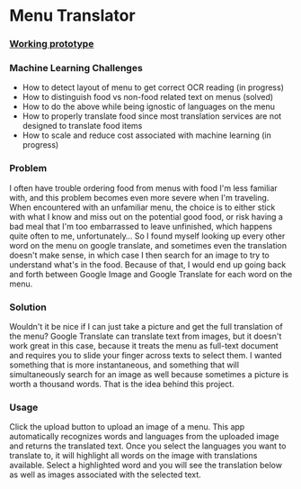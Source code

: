 # Menu Translator

### [Working prototype](https://menu-translator.herokuapp.com/)

### Machine Learning Challenges
- How to detect layout of menu to get correct OCR reading (in progress)
- How to distinguish food vs non-food related text on menus (solved)
- How to do the above while being ignostic of languages on the menu
- How to properly translate food since most translation services are not designed to translate food items
- How to scale and reduce cost associated with machine learning (in progress)

### Problem
I often have trouble ordering food from menus with food I'm less familiar with, and this problem becomes even more severe when I'm traveling. When encountered with an unfamiliar menu, the choice is to either stick with what I know and miss out on the potential good food, or risk having a bad meal that I'm too embarrassed to leave unfinished, which happens quite often to me, unfortunately… So I found myself looking up every other word on the menu on google translate, and sometimes even the translation doesn't make sense, in which case I then search for an image to try to understand what's in the food. Because of that, I would end up going back and forth between Google Image and Google Translate for each word on the menu.

### Solution
Wouldn't it be nice if I can just take a picture and get the full translation of the menu? Google Translate can translate text from images, but it doesn't work great in this case, because it treats the menu as full-text document and requires you to slide your finger across texts to select them. I wanted something that is more instantaneous, and something that will simultaneously search for an image as well because sometimes a picture is worth a thousand words. That is the idea behind this project.

### Usage
Click the upload button to upload an image of a menu. This app automatically recognizes words and languages from the uploaded image and returns the translated text. Once you select the languages you want to translate to, it will highlight all words on the image with translations available. Select a highlighted word and you will see the translation below as well as images associated with the selected text.



